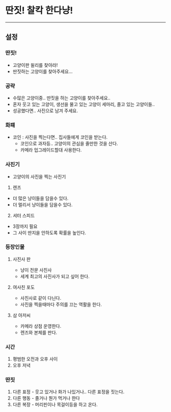 # 딴짓! 찰칵 한다냥!
---
## 설정
### 딴짓!
- 고양이판 윌리를 찾아라!
- 딴짓하는 고양이를 찾아주세요...

### 공략
- 수많은 고양이중.. 딴짓을 하는 고양이를 찾아주세요..
- 혼자 웃고 있는 고양이, 생선을 물고 있는 고양이 세마리, 졸고 있는 고양이들..
- 성공했다면.. 사진으로 남겨 주세요. 

### 화퍠
- 코인 : 사진을 찍는다면.. 집사들에게 코인을 받는다.
  - 코인으로 과자등.. 고양이의 관심을 줄만한 것을 산다.
  - 카메라 업그레이드할대 사용한다.

### 사진기 
- 고양이의 사진을 찍는 사진기 

1) 렌즈
  - 더 많은 냥이들을 담을수 있다.
  - 더 멀리서 냥이들을 담을수 있다.   
2) 셔터 스피드
  - 3장까지 필요
  - 그 사이 딴지을 안하도록 확률을 높인다. 

###  등장인물
1) 사진사 판
    - 냥이 전문 사진사
    - 세계 최고의 사진사가 되고 싶어 한다. 

2) 여사친 포도
    - 사진사로 같이 다닌다. 
    - 사진을 찍을때마다 주의를 끄는 역활을 한다.  
 
3) 삼 아저씨
    - 카메라 상점 운영한다. 
    - 렌즈와 본체를 판다. 

### 시간
1) 평범한 오전과 오후 사이 
2) 오후 저녁
 
### 딴짓 
1) 다른 표정 - 웃고 있거나 화가 나있거나.. 다른 표정을 짓는다.
2) 다른 행동 - 졸거나 뭔가 먹거나 한다
3) 다른 복장 - 머리핀이나 목걸이등을 하고 온다. 
